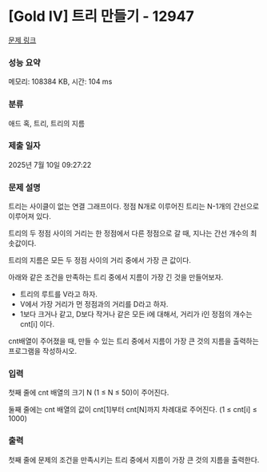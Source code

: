 # [Gold IV] 트리 만들기 - 12947 

[문제 링크](https://www.acmicpc.net/problem/12947) 

### 성능 요약

메모리: 108384 KB, 시간: 104 ms

### 분류

애드 혹, 트리, 트리의 지름

### 제출 일자

2025년 7월 10일 09:27:22

### 문제 설명

<p>트리는 사이클이 없는 연결 그래프이다. 정점 N개로 이루어진 트리는 N-1개의 간선으로 이루어져 있다.</p>

<p>트리의 두 정점 사이의 거리는 한 정점에서 다른 정점으로 갈 때, 지나는 간선 개수의 최솟값이다.</p>

<p>트리의 지름은 모든 두 정점 사이의 거리 중에서 가장 큰 값이다.</p>

<p>아래와 같은 조건을 만족하는 트리 중에서 지름이 가장 긴 것을 만들어보자.</p>

<ul>
	<li>트리의 루트를 V라고 하자.</li>
	<li>V에서 가장 거리가 먼 정점과의 거리를 D라고 하자.</li>
	<li>1보다 크거나 같고, D보다 작거나 같은 모든 i에 대해서, 거리가 i인 정점의 개수는 cnt[i] 이다.</li>
</ul>

<p>cnt배열이 주어졌을 때, 만들 수 있는 트리 중에서 지름이 가장 큰 것의 지름을 출력하는 프로그램을 작성하시오.</p>

### 입력 

 <p>첫째 줄에 cnt 배열의 크기 N (1 ≤ N ≤ 50)이 주어진다.</p>

<p>둘째 줄에는 cnt 배열의 값이 cnt[1]부터 cnt[N]까지 차례대로 주어진다. (1 ≤ cnt[i] ≤ 1000)</p>

### 출력 

 <p>첫째 줄에 문제의 조건을 만족시키는 트리 중에서 지름이 가장 큰 것의 지름을 출력한다.</p>

